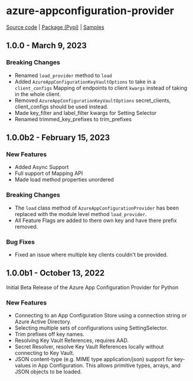 # azure-appconfiguration-provider

[Source code][source_code] | [Package (Pypi)][package] | [Samples][samples]

## 1.0.0 - March 9, 2023

### Breaking Changes

* Renamed `load_provider` method to `load`
* Added `AzureAppConfigurationKeyVaultOptions` to take in a `client_configs` Mapping of endpoints to client `kwargs` instead of taking in the whole client.
* Removed `AzureAppConfigurationKeyVaultOptions` secret_clients, client_configs should be used instead.
* Made key_filter and label_filter kwargs for Setting Selector
* Renamed trimmed_key_prefixes to trim_prefixes

## 1.0.0b2 - February 15, 2023

### New Features

* Added Async Support
* Full support of Mapping API
* Made load method properties unordered

### Breaking Changes

* The `load` class method of `AzureAppConfigurationProvider` has been replaced with the module level method `load_provider`.
* All Feature Flags are added to there own key and have there prefix removed.

### Bug Fixes

* Fixed an issue where multiple key clients couldn't be provided.

## 1.0.0b1 - October 13, 2022

Initial Beta Release of the Azure App Configuration Provider for Python

### New Features

* Connecting to an App Configuration Store using a connection string or Azure Active Directory.
* Selecting multiple sets of configurations using SettingSelector.
* Trim prefixes off key names.
* Resolving Key Vault References, requires AAD.
* Secret Resolver, resolve Key Vault References locally without connecting to Key Vault.
* JSON content-type (e.g. MIME type application/json) support for key-values in App Configuration. This allows primitive types, arrays, and JSON objects to be loaded.

[package]: https://pypi.org/project/azure-appconfiguration-provider/
[samples]: https://github.com/Azure/azure-sdk-for-python/tree/main/sdk/appconfiguration/azure-appconfiguration-provider/samples
[source_code]: https://github.com/Azure/azure-sdk-for-python/tree/main/sdk/appconfiguration/azure-appconfiguration-provider
